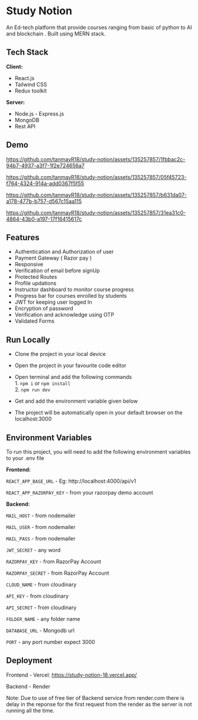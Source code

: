 
#  Study Notion

 An Ed-tech platform that provide courses ranging from basic of python to AI and blockchain . Built using MERN stack.
## Tech Stack

**Client:** 
- React.js
- Tailwind CSS
- Redux toolkit

**Server:** 
- Node.js -  Express.js
- MongoDB
- Rest API

## Demo

https://github.com/tanmayR18/study-notion/assets/135257857/1fbbac2c-94b7-4937-a3f7-1f2e724656a7

https://github.com/tanmayR18/study-notion/assets/135257857/05f45723-f764-4324-914a-add0367f5f55

https://github.com/tanmayR18/study-notion/assets/135257857/b631da07-a178-477b-b757-d567c15aa115

https://github.com/tanmayR18/study-notion/assets/135257857/31ea31c0-4864-43b0-a197-17f16415617c




## Features

- Authentication and Authorization of user
- Payment Gateway ( Razor pay )
- Responsive
- Verification of email before signUp
- Protected Routes 
- Profile updations 
- Instructor dashboard to monitor course progress
- Progress bar for courses enrolled by students
- JWT for keeping user logged In
- Encryption of password 
- Verification and acknowledge using OTP
- Validated Forms 

## Run Locally

- Clone the project in your local device 
- Open the project in your favourite code editor
- Open terminal and add the following commands  
        1. `npm i` or `npm install`  
        2. `npm run dev`  
        
- Get and add the environment variable given below
- The project will be automatically open in your default browser on the localhost:3000


## Environment Variables

To run this project, you will need to add the following environment variables to your .env file

**Frontend:**

`REACT_APP_BASE_URL` - Eg: http://localhost:4000/api/v1

`REACT_APP_RAZORPAY_KEY` - from your razorpay demo account 

**Backend:**

`MAIL_HOST` - from nodemailer

`MAIL_USER` - from nodemailer

`MAIL_PASS` - from nodemailer

`JWT_SECRET` - any word

`RAZORPAY_KEY` - from  RazorPay Account

`RAZORPAY_SECRET` -  from RazorPay Account

`CLOUD_NAME` - from cloudinary

`API_KEY` - from cloudinary

`API_SECRET` - from cloudinary

`FOLDER_NAME` - any folder name 

`DATABASE_URL` - Mongodb url

`PORT` - any port number expect 3000



## Deployment

Frontend - Vercel: https://study-notion-18.vercel.app/

Backend - Render


Note: Due to use of free tier of Backend service from render.com there is delay in the reponse for the first request from the render as the server is not running all the time.

